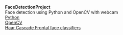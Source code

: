 <b>FaceDetectionProject</b>
<br>
Face detection using Python and OpenCV with webcam<br>
<a href = "https://docs.python.org/3/">Python</a><br>
<a href = "https://docs.opencv.org/4.x/">OpenCV</a><br>
<a href = "https://github.com/vschs007/flask-realtime-face-detection-opencv-python/blob/master/haarcascade_frontalface_default.xml">Haar Cascade Frontal face classifiers</a>
